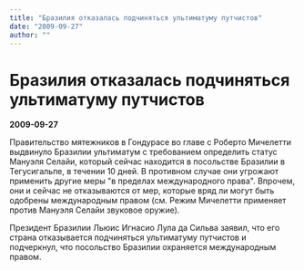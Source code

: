 ```yaml
---
title: "Бразилия отказалась подчиняться ультиматуму путчистов"
date: "2009-09-27"
author: ""
---
```


# Бразилия отказалась подчиняться ультиматуму путчистов

**2009-09-27** 

Правительство мятежников в Гондурасе во главе с Роберто Мичелетти выдвинуло Бразилии ультиматум с требованием определить статус Мануэля Селайи, который сейчас находится в посольстве Бразилии в Тегусигальпе, в течении 10 дней. В противном случае они угрожают применить другие меры "в пределах международного права". Впрочем, они и сейчас не отказываются от мер, которые вряд ли могут быть одобрены международным правом (см. Режим Мичелетти применяет против Мануэля Селайи звуковое оружие).

Президент Бразилии Льюис Игнасио Лула да Сильва заявил, что его страна отказывается подчиняться ультиматуму путчистов и подчеркнул, что посольство Бразилии охраняется международным правом.
